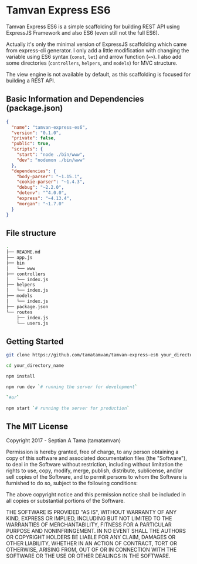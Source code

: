 # Tamvan Express ES6
Tamvan Express ES6 is a simple scaffolding for building REST API using ExpressJS Framework and also ES6 (even still not the full ES6).

Actually it's only the minimal version of ExpressJS scaffolding which came from express-cli generator. I only add a little modification with changing the variable using ES6 syntax (`const`, `let`) and arrow function (`=>`). I also add some directories (`controllers`, `helpers`, and `models`) for MVC structure.

The view engine is not available by default, as this scaffolding is focused for building a REST API.

## Basic Information and Dependencies (package.json)

```json
{
  "name": "tamvan-express-es6",
  "version": "0.1.0",
  "private": false,
  "public": true,
  "scripts": {
    "start": "node ./bin/www",
    "dev": "nodemon ./bin/www"
  },
  "dependencies": {
    "body-parser": "~1.15.1",
    "cookie-parser": "~1.4.3",
    "debug": "~2.2.0",
    "dotenv": "^4.0.0",
    "express": "~4.13.4",
    "morgan": "~1.7.0"
  }
}
```

## File structure

```bash
.
├── README.md
├── app.js
├── bin
│   └── www
├── controllers
│   └── index.js
├── helpers
│   └── index.js
├── models
│   └── index.js
├── package.json
└── routes
    ├── index.js
    └── users.js
```

## Getting Started

```bash
git clone https://github.com/tamatamvan/tamvan-express-es6 your_directory_name

cd your_directory_name

npm install

npm run dev `# running the server for development`

`#or`

npm start `# running the server for production`
```
## The MIT License
Copyright 2017 - Septian A Tama (tamatamvan)

Permission is hereby granted, free of charge, to any person obtaining a copy of this software and associated documentation files (the "Software"), to deal in the Software without restriction, including without limitation the rights to use, copy, modify, merge, publish, distribute, sublicense, and/or sell copies of the Software, and to permit persons to whom the Software is furnished to do so, subject to the following conditions:

The above copyright notice and this permission notice shall be included in all copies or substantial portions of the Software.

THE SOFTWARE IS PROVIDED "AS IS", WITHOUT WARRANTY OF ANY KIND, EXPRESS OR IMPLIED, INCLUDING BUT NOT LIMITED TO THE WARRANTIES OF MERCHANTABILITY, FITNESS FOR A PARTICULAR PURPOSE AND NONINFRINGEMENT. IN NO EVENT SHALL THE AUTHORS OR COPYRIGHT HOLDERS BE LIABLE FOR ANY CLAIM, DAMAGES OR OTHER LIABILITY, WHETHER IN AN ACTION OF CONTRACT, TORT OR OTHERWISE, ARISING FROM, OUT OF OR IN CONNECTION WITH THE SOFTWARE OR THE USE OR OTHER DEALINGS IN THE SOFTWARE.
